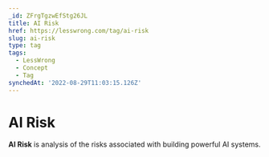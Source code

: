 ```yaml
---
_id: ZFrgTgzwEfStg26JL
title: AI Risk
href: https://lesswrong.com/tag/ai-risk
slug: ai-risk
type: tag
tags:
  - LessWrong
  - Concept
  - Tag
synchedAt: '2022-08-29T11:03:15.126Z'
---
```

# AI Risk

**AI Risk** is analysis of the risks associated with building powerful AI systems.